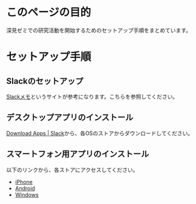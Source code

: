 # このページの目的
深見ゼミでの研究活動を開始するためのセットアップ手順をまとめています。

# セットアップ手順
## Slackのセットアップ
[Slackメモ](http://slack.keihin.blue/)というサイトが参考になります。こちらを参照してください。

## デスクトップアプリのインストール
[Download Apps | Slack](https://slack.com/downloads)から、各OSのストアからダウンロードしてください。

## スマートフォン用アプリのインストール
以下のリンクから、各ストアにアクセスしてください。
- [iPhone](https://itunes.apple.com/jp/app/slack-team-communication/id618783545?mt=8)
- [Android](https://play.google.com/store/apps/details?id=com.Slack)
- [Windows](http://www.itmedia.co.jp/news/articles/1503/19/news102.html)

